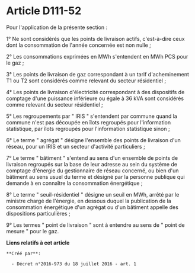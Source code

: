 # Article D111-52

Pour l'application de la présente section : 

1° Ne sont considérés que les points de livraison actifs, c'est-à-dire ceux dont la consommation de l'année concernée est non
nulle ; 

2° Les consommations exprimées en MWh s'entendent en MWh PCS pour le gaz ; 

3° Les points de livraison de gaz correspondant à un tarif d'acheminement T1 ou T2 sont considérés comme relevant du secteur
résidentiel ; 

4° Les points de livraison d'électricité correspondant à des dispositifs de comptage d'une puissance inférieure ou égale à 36
kVA sont considérés comme relevant du secteur résidentiel ; 

5° Les regroupements par " IRIS " s'entendent par commune quand la commune n'est pas découpée en îlots regroupés pour
l'information statistique, par îlots regroupés pour l'information statistique sinon ; 

6° Le terme " agrégat " désigne l'ensemble des points de livraison d'un réseau, pour un IRIS et un secteur d'activité
particuliers ; 

7° Le terme " bâtiment " s'entend au sens d'un ensemble de points de livraison regroupés sur la base de leur adresse au sein
du système de comptage d'énergie du gestionnaire de réseau concerné, ou bien d'un bâtiment au sens usuel du terme et désigné
par la personne publique qui demande à en connaître la consommation énergétique ; 

8° Le terme " seuil-résidentiel " désigne un seuil en MWh, arrêté par le ministre chargé de l'énergie, en dessous duquel la
publication de la consommation énergétique d'un agrégat ou d'un bâtiment appelle des dispositions particulières ; 

9° Les termes " point de livraison " sont à entendre au sens de " point de mesure " pour le gaz.

**Liens relatifs à cet article**

	**Créé par**:

	  - Décret n°2016-973 du 18 juillet 2016 - art. 1
